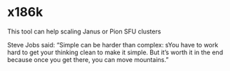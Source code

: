 # x186k
This tool can help scaling Janus or Pion SFU clusters


Steve Jobs said:
“Simple can be harder than complex:
sYou have to work hard to get your thinking clean to make it simple.
But it’s worth it in the end because once you get there, you can move mountains.”
